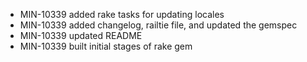 - MIN-10339 added rake tasks for updating locales
- MIN-10339 added changelog, railtie file, and updated the gemspec
- MIN-10339 updated README
- MIN-10339 built initial stages of rake gem